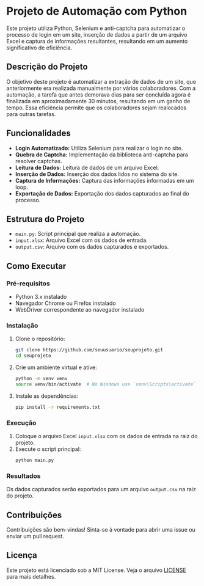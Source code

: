 # Projeto de Automação com Python

Este projeto utiliza Python, Selenium e anti-captcha para automatizar o processo de login em um site, inserção de dados a partir de um arquivo Excel e captura de informações resultantes, resultando em um aumento significativo de eficiência.

## Descrição do Projeto

O objetivo deste projeto é automatizar a extração de dados de um site, que anteriormente era realizada manualmente por vários colaboradores. Com a automação, a tarefa que antes demorava dias para ser concluída agora é finalizada em aproximadamente 30 minutos, resultando em um ganho de tempo. Essa eficiência permite que os colaboradores sejam realocados para outras tarefas.

## Funcionalidades

- **Login Automatizado:** Utiliza Selenium para realizar o login no site.
- **Quebra de Captcha:** Implementação da biblioteca anti-captcha para resolver captchas.
- **Leitura de Dados:** Leitura de dados de um arquivo Excel.
- **Inserção de Dados:** Inserção dos dados lidos no sistema do site.
- **Captura de Informações:** Captura das informações informadas em um loop.
- **Exportação de Dados:** Exportação dos dados capturados ao final do processo.

## Estrutura do Projeto

- `main.py`: Script principal que realiza a automação.
- `input.xlsx`: Arquivo Excel com os dados de entrada.
- `output.csv`: Arquivo com os dados capturados e exportados.

## Como Executar

### Pré-requisitos

- Python 3.x instalado
- Navegador Chrome ou Firefox instalado
- WebDriver correspondente ao navegador instalado

### Instalação

1. Clone o repositório:
   ```bash
   git clone https://github.com/seuusuario/seuprojeto.git
   cd seuprojeto
   ```

2. Crie um ambiente virtual e ative:
   ```bash
   python -m venv venv
   source venv/bin/activate  # No Windows use `venv\Scripts\activate`
   ```

3. Instale as dependências:
   ```bash
   pip install -r requirements.txt
   ```

### Execução

1. Coloque o arquivo Excel `input.xlsx` com os dados de entrada na raiz do projeto.
2. Execute o script principal:
   ```bash
   python main.py
   ```

### Resultados

Os dados capturados serão exportados para um arquivo `output.csv` na raiz do projeto.

## Contribuições

Contribuições são bem-vindas! Sinta-se à vontade para abrir uma issue ou enviar um pull request.

## Licença

Este projeto está licenciado sob a MIT License. Veja o arquivo [LICENSE](LICENSE) para mais detalhes.

